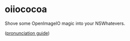 oiiococoa
========

Shove some OpenImageIO magic into your NSWhatevers.

([pronunciation guide](http://www.youtube.com/watch?v=p7c3bQQmwVE#t=36))
